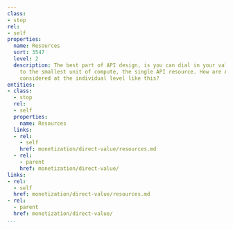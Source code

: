 ```yaml
---
class:
- stop
rel:
- self
properties:
  name: Resources
  sort: 3547
  level: 2
  description: The best part of API design, is you can dial in your value generate
    to the smallest unit of compute, the single API resource. How are APIs value generation
    considered at the individual level like this?
entities:
- class:
  - stop
  rel:
  - self
  properties:
    name: Resources
  links:
  - rel:
    - self
    href: monetization/direct-value/resources.md
  - rel:
    - parent
    href: monetization/direct-value/
links:
- rel:
  - self
  href: monetization/direct-value/resources.md
- rel:
  - parent
  href: monetization/direct-value/
...
```

